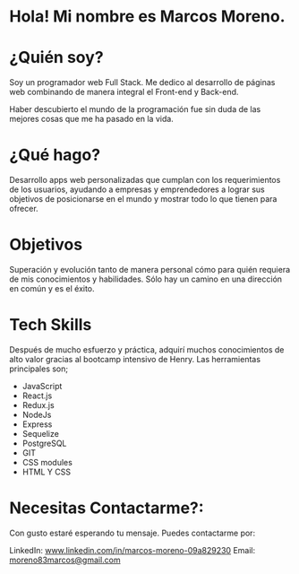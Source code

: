 # Hola! Mi nombre es Marcos Moreno.
# ¿Quién soy?
Soy un programador web Full Stack. Me dedico al desarrollo de páginas web combinando de manera integral el Front-end y Back-end.

Haber descubierto el mundo de la programación fue sin duda de las mejores cosas que me ha pasado en la vida. 
# ¿Qué hago?
Desarrollo apps web personalizadas que cumplan con los requerimientos de los usuarios, ayudando a empresas y emprendedores a lograr sus objetivos de posicionarse en el mundo
y mostrar todo lo que tienen para ofrecer.
# Objetivos
Superación y evolución tanto de manera personal cómo para quién requiera de mis conocimientos y habilidades.
Sólo hay un camino en una dirección en común y es el éxito.
# Tech Skills 
Después de mucho esfuerzo y práctica, adquirí muchos conocimientos de alto valor gracias al bootcamp intensivo de Henry. Las herramientas principales son;
- JavaScript
- React.js
- Redux.js
- NodeJs
- Express
- Sequelize
- PostgreSQL
- GIT
- CSS modules
- HTML Y CSS
# Necesitas Contactarme?:
Con gusto estaré esperando tu mensaje. Puedes contactarme por:

LinkedIn: www.linkedin.com/in/marcos-moreno-09a829230
Email: moreno83marcos@gmail.com
 
